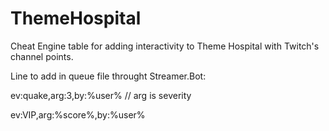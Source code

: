 # ThemeHospital

Cheat Engine table for adding interactivity to Theme Hospital with Twitch's channel points.

Line to add in queue file throught Streamer.Bot:

ev:quake,arg:3,by:%user% // arg is severity

ev:VIP,arg:%score%,by:%user%
